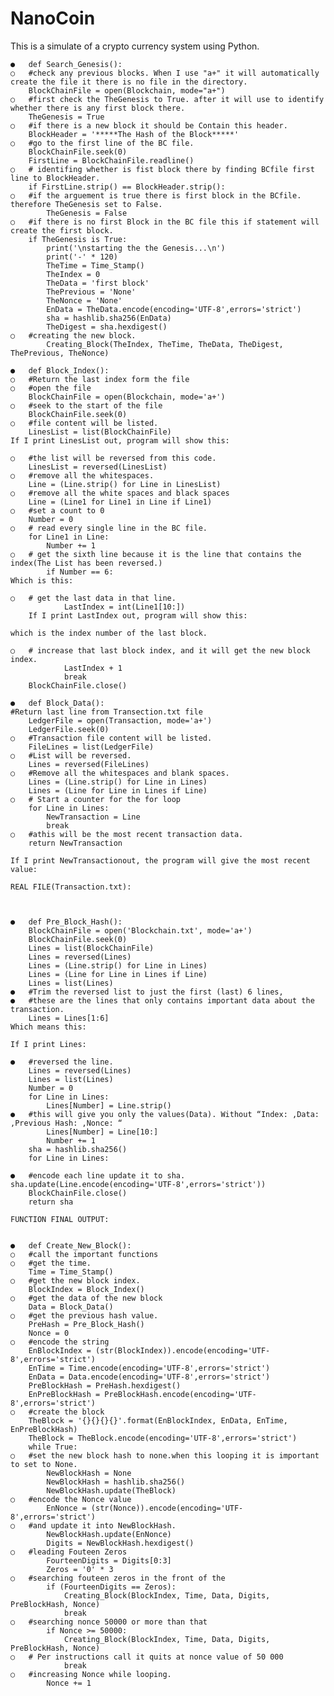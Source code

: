 # NanoCoin
This is a simulate of a crypto currency system using Python.

	●	def Search_Genesis():
	○	#check any previous blocks. When I use "a+" it will automatically create the file it there is no file in the directory.
		BlockChainFile = open(Blockchain, mode="a+")
	○	#first check the TheGenesis to True. after it will use to identify whether there is any first block there.
		TheGenesis = True
	○	#if there is a new block it should be Contain this header.
		BlockHeader = '*****The Hash of the Block*****'
	○	#go to the first line of the BC file.
		BlockChainFile.seek(0)
		FirstLine = BlockChainFile.readline()
	○	# identifing whether is fist block there by finding BCfile first line to BlockHeader.
		if FirstLine.strip() == BlockHeader.strip():
	○	#if the arguement is true there is first block in the BCfile. therefore TheGenesis set to False.
			TheGenesis = False
	○	#if there is no first Block in the BC file this if statement will create the first block.
		if TheGenesis is True:
			print('\nstarting the the Genesis...\n')
			print('-' * 120)
			TheTime = Time_Stamp()
			TheIndex = 0
			TheData = 'first block'
			ThePrevious = 'None'
			TheNonce = 'None'
			EnData = TheData.encode(encoding='UTF-8',errors='strict')
			sha = hashlib.sha256(EnData)
			TheDigest = sha.hexdigest()
	○	#creating the new block.
			Creating_Block(TheIndex, TheTime, TheData, TheDigest, ThePrevious, TheNonce)

	●	def Block_Index():
	○	#Return the last index form the file
	○	#open the file
		BlockChainFile = open(Blockchain, mode='a+')
	○	#seek to the start of the file
		BlockChainFile.seek(0)
	○	#file content will be listed.
		LinesList = list(BlockChainFile)
	If I print LinesList out, program will show this:

	○	#the list will be reversed from this code.
		LinesList = reversed(LinesList)
	○	#remove all the whitespaces.
		Line = (Line.strip() for Line in LinesList)
	○	#remove all the white spaces and black spaces
		Line = (Line1 for Line1 in Line if Line1)
	○	#set a count to 0
		Number = 0
	○	# read every single line in the BC file.
		for Line1 in Line:
			Number += 1
	○	# get the sixth line because it is the line that contains the index(The List has been reversed.)
			if Number == 6:
	Which is this:

	○	# get the last data in that line.
				LastIndex = int(Line1[10:])
		If I print LastIndex out, program will show this:

	which is the index number of the last block. 

	○	# increase that last block index, and it will get the new block index.
				LastIndex + 1
				break
		BlockChainFile.close()

	●	def Block_Data():
	#Return last line from Transection.txt file
		LedgerFile = open(Transaction, mode='a+')
		LedgerFile.seek(0)
	○	#Transaction file content will be listed.
		FileLines = list(LedgerFile)
	○	#List will be reversed.
		Lines = reversed(FileLines)
	○	#Remove all the whitespaces and blank spaces.
		Lines = (Line.strip() for Line in Lines)
		Lines = (Line for Line in Lines if Line)
	○	# Start a counter for the for loop
		for Line in Lines:
			NewTransaction = Line
			break
	○	#athis will be the most recent transaction data.
		return NewTransaction

	If I print NewTransactionout, the program will give the most recent value:

	REAL FILE(Transaction.txt):



	●	def Pre_Block_Hash():
		BlockChainFile = open('Blockchain.txt', mode='a+')
		BlockChainFile.seek(0)
		Lines = list(BlockChainFile)
		Lines = reversed(Lines)
		Lines = (Line.strip() for Line in Lines)
		Lines = (Line for Line in Lines if Line)
		Lines = list(Lines)
	●	#Trim the reversed list to just the first (last) 6 lines,
	●	#these are the lines that only contains important data about the transaction. 
		Lines = Lines[1:6]
	Which means this:

	If I print Lines:

	●	#reversed the line.
		Lines = reversed(Lines)
		Lines = list(Lines)
		Number = 0
		for Line in Lines:
			Lines[Number] = Line.strip()
	●	#this will give you only the values(Data). Without “Index: ,Data: ,Previous Hash: ,Nonce: “
			Lines[Number] = Line[10:]
			Number += 1
		sha = hashlib.sha256()
		for Line in Lines:

	●	#encode each line update it to sha.
	sha.update(Line.encode(encoding='UTF-8',errors='strict'))
		BlockChainFile.close()
		return sha

	FUNCTION FINAL OUTPUT:


	●	def Create_New_Block():
	○	#call the important functions
	○	#get the time.
		Time = Time_Stamp()
	○	#get the new block index.
		BlockIndex = Block_Index()
	○	#get the data of the new block
		Data = Block_Data()
	○	#get the previous hash value.
		PreHash = Pre_Block_Hash()
		Nonce = 0
	○	#encode the string
		EnBlockIndex = (str(BlockIndex)).encode(encoding='UTF-8',errors='strict')
		EnTime = Time.encode(encoding='UTF-8',errors='strict')
		EnData = Data.encode(encoding='UTF-8',errors='strict')
		PreBlockHash = PreHash.hexdigest()
		EnPreBlockHash = PreBlockHash.encode(encoding='UTF-8',errors='strict')
	○	#create the block
		TheBlock = '{}{}{}{}'.format(EnBlockIndex, EnData, EnTime, EnPreBlockHash)
		TheBlock = TheBlock.encode(encoding='UTF-8',errors='strict')
		while True:
	○	#set the new block hash to none.when this looping it is important to set to None.
			NewBlockHash = None
			NewBlockHash = hashlib.sha256()
			NewBlockHash.update(TheBlock)
	○	#encode the Nonce value
			EnNonce = (str(Nonce)).encode(encoding='UTF-8',errors='strict')
	○	#and update it into NewBlockHash.
			NewBlockHash.update(EnNonce)
			Digits = NewBlockHash.hexdigest()
	○	#leading Fouteen Zeros
			FourteenDigits = Digits[0:3]
			Zeros = '0' * 3
	○	#searching fouteen zeros in the front of the
			if (FourteenDigits == Zeros):
				Creating_Block(BlockIndex, Time, Data, Digits, PreBlockHash, Nonce)
				break
	○	#searching nonce 50000 or more than that
			if Nonce >= 50000:
				Creating_Block(BlockIndex, Time, Data, Digits, PreBlockHash, Nonce)
	○	# Per instructions call it quits at nonce value of 50 000
				break
	○	#increasing Nonce while looping.
			Nonce += 1

